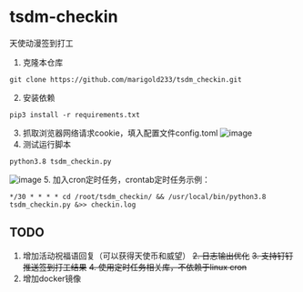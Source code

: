 # tsdm-checkin
天使动漫签到打工
1. 克隆本仓库
```shell
git clone https://github.com/marigold233/tsdm_checkin.git
```
2. 安装依赖
```shell
pip3 install -r requirements.txt
```
3. 抓取浏览器网络请求cookie，填入配置文件config.toml
![image](https://user-images.githubusercontent.com/62014410/155866120-d9dc424c-6472-45f5-b1e4-61d35ba4cd18.png)
4. 测试运行脚本
```shell
python3.8 tsdm_checkin.py
```
![image](https://user-images.githubusercontent.com/62014410/147519880-69da9863-4007-440d-933f-266c8aed64db.png)
5. 加入cron定时任务，crontab定时任务示例：
```
*/30 * * * * cd /root/tsdm_checkin/ && /usr/local/bin/python3.8 tsdm_checkin.py &>> checkin.log
```

## TODO
1. 增加活动祝福语回复（可以获得天使币和威望）
~~2. 日志输出优化~~
~~3. 支持钉钉推送签到打工结果~~
~~4. 使用定时任务相关库，不依赖于linux cron~~
5. 增加docker镜像

